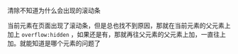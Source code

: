 清除不知道为什么会出现的滚动条

当前元素在页面出现了滚动条，但是总也找不到原因，那就在当前元素的父元素上加上 `overflow:hidden` ，如果还是有，那就再往父元素的父元素上加，一直往上加。就能知道是哪个元素的问题了
